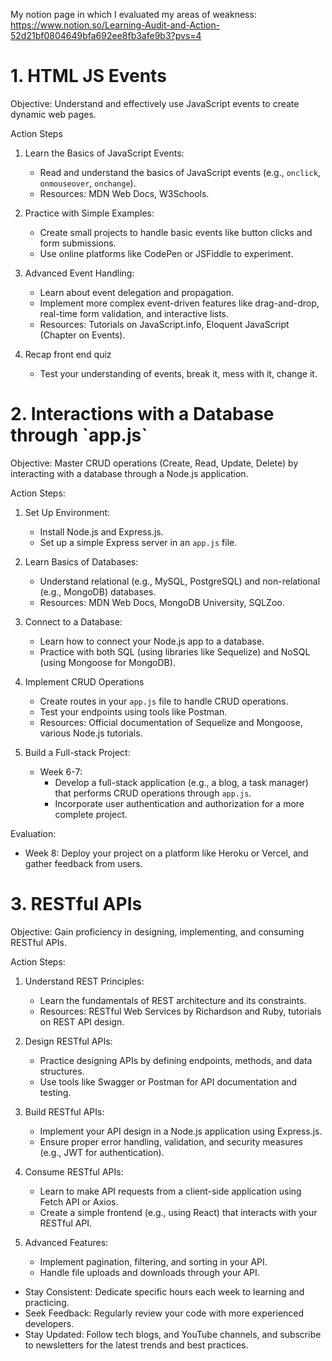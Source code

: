 My notion page in which I evaluated my areas of weakness: https://www.notion.so/Learning-Audit-and-Action-52d21bf0804649bfa692ee8fb3afe9b3?pvs=4


<h1>1. HTML JS Events</h1>

Objective: Understand and effectively use JavaScript events to create dynamic web pages.

Action Steps

1. Learn the Basics of JavaScript Events:
     - Read and understand the basics of JavaScript events (e.g., `onclick`, `onmouseover`, `onchange`).
     - Resources: MDN Web Docs, W3Schools.
   
2. Practice with Simple Examples:
     - Create small projects to handle basic events like button clicks and form submissions.
     - Use online platforms like CodePen or JSFiddle to experiment.
   
3. Advanced Event Handling:
     - Learn about event delegation and propagation.
     - Implement more complex event-driven features like drag-and-drop, real-time form validation, and interactive lists.
     - Resources: Tutorials on JavaScript.info, Eloquent JavaScript (Chapter on Events).

4. Recap front end quiz
     - Test your understanding of events, break it, mess with it, change it.

<h1> 2. Interactions with a Database through `app.js`</h1>

Objective: Master CRUD operations (Create, Read, Update, Delete) by interacting with a database through a Node.js application.

Action Steps:

1. Set Up Environment:
     - Install Node.js and Express.js.
     - Set up a simple Express server in an `app.js` file.

2. Learn Basics of Databases:
     - Understand relational (e.g., MySQL, PostgreSQL) and non-relational (e.g., MongoDB) databases.
     - Resources: MDN Web Docs, MongoDB University, SQLZoo.
   
3. Connect to a Database:
     - Learn how to connect your Node.js app to a database.
     - Practice with both SQL (using libraries like Sequelize) and NoSQL (using Mongoose for MongoDB).

4. Implement CRUD Operations
     - Create routes in your `app.js` file to handle CRUD operations.
     - Test your endpoints using tools like Postman.
     - Resources: Official documentation of Sequelize and Mongoose, various Node.js tutorials.

5. Build a Full-stack Project:
   - Week 6-7:
     - Develop a full-stack application (e.g., a blog, a task manager) that performs CRUD operations through `app.js`.
     - Incorporate user authentication and authorization for a more complete project.

 Evaluation:
- Week 8: Deploy your project on a platform like Heroku or Vercel, and gather feedback from users.

 <h1>3. RESTful APIs</h1>

Objective: Gain proficiency in designing, implementing, and consuming RESTful APIs.

 Action Steps:

1. Understand REST Principles:
     - Learn the fundamentals of REST architecture and its constraints.
     - Resources: RESTful Web Services by Richardson and Ruby, tutorials on REST API design.

2. Design RESTful APIs:
     - Practice designing APIs by defining endpoints, methods, and data structures.
     - Use tools like Swagger or Postman for API documentation and testing.

3. Build RESTful APIs:
     - Implement your API design in a Node.js application using Express.js.
     - Ensure proper error handling, validation, and security measures (e.g., JWT for authentication).

4. Consume RESTful APIs:
     - Learn to make API requests from a client-side application using Fetch API or Axios.
     - Create a simple frontend (e.g., using React) that interacts with your RESTful API.

5. Advanced Features:
     - Implement pagination, filtering, and sorting in your API.
     - Handle file uploads and downloads through your API.



- Stay Consistent: Dedicate specific hours each week to learning and practicing.
- Seek Feedback: Regularly review your code with more experienced developers.
- Stay Updated: Follow tech blogs, and YouTube channels, and subscribe to newsletters for the latest trends and best practices.
